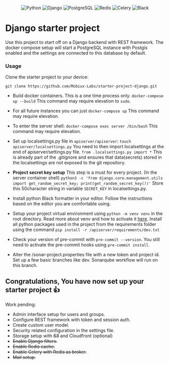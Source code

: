 <div align="center">

![Python](https://img.shields.io/badge/python-3.11-4584b6?labelColor=ffde57&logo=python) ![Django](https://img.shields.io/badge/django-4.2-white?labelColor=092e20&logo=django)
![PostgreSQL](https://img.shields.io/badge/postgresql-14.6-4169E1?labelColor=white&logo=PostgreSQL) ![Redis](https://img.shields.io/badge/redis-4.6.0-A41E11?labelColor=white&logo=Redis) ![Celery](https://img.shields.io/badge/celery-5.3.1-green?labelColor=grey&logo=Celery)
![Black](https://img.shields.io/badge/code%20style-black%23.7.0-black?labelColor=white)

</div>

# Django starter project

Use this project to start off on a Django backend with REST framework. The docker compose setup will start a PostgreSQL instance with Postgis enabled and the settings are connected to this database by default.

### Usage

Clone the starter project to your device:

`git clone https://github.com/Mobiux-Labs/starter-project-django.git`

- Build docker containers. This is a one time process only.
  `docker-compose up --build`
  This command may require elevation to `sudo`.

- For all future instances you can just
  `docker-compose up`
  This command may require elevation.

- To enter the server shell:
  `docker-compose exec server /bin/bash`
  This command may require elevation.

- Set up localsettings.py file in `apiserver/apiserver`:
  `touch apiserver/localsettings.py`
  You need to then import localsettings at the end of apiserver/settings.py file. `from .localsettings.py import *`
  This is already part of the .gitignore and ensures that data(secrets) stored in the localsettings are not exposed to the git repository.

- **Project secret key setup** This step is a must for every project.
  (In the server container shell)
  `python3 -c 'from django.core.management.utils import get_random_secret_key; print(get_random_secret_key())'`
  Store this 50character string in variable `SECRET_KEY` in localsettings.py.

- Install python Black formatter in your editor.
  Follow the instructions based on the editor you are comfortable using.

- Setup your project virtual environment using `python -m venv venv` in the root
  directory. Read more about venv and how to activate it
  [here](https://docs.python.org/3/library/venv.html). Install all python
  packages used in the project from the requirements folder using the command
  `pip install -r /apiserver/requirements/dev.txt`

- Check your version of pre-commit with `pre-commit --version`. You still need
  to activate the pre-commit hooks using `pre-commit install`.

- Alter the /sonar-project.properties file with a new token and project id.
  Set up a few basic branches like dev. Sonarqube workflow will run on this branch.

## Congratulations, You have now set up your starter project 👍

Work pending:

- Admin interface setup for users and groups.
- Configure REST framework with token and session auth.
- Create custom user model.
- Security related configuration in the settings file.
- Storage setup with ~~S3~~ and Cloudfront (optional)
- ~~Enable Django filters.~~
- ~~Enable Redis cache.~~
- ~~Enable Celery with Redis as broker.~~
- ~~Mail setup.~~
